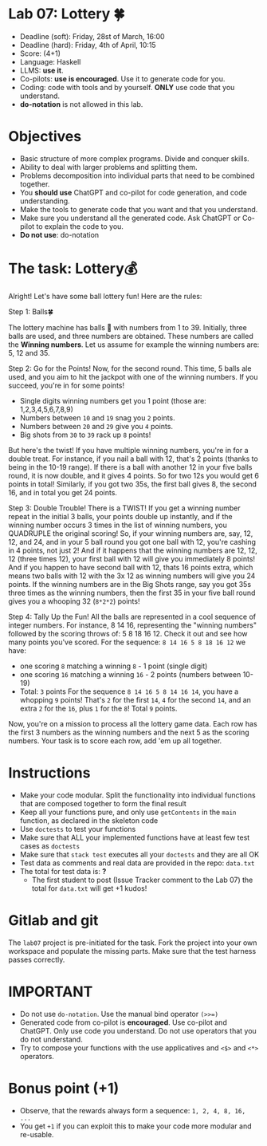# Lab 07: Lottery 🍀

* Deadline (soft): Friday, 28st of March, 16:00
* Deadline (hard): Friday, 4th of April, 10:15 
* Score: (4+1)
* Language: Haskell
* LLMS: **use it**. 
* Co-pilots: **use is encouraged**. Use it to generate code for you.
* Coding: code with tools and by yourself. **ONLY** use code that you understand.
* **do-notation** is not allowed in this lab.


# Objectives

* Basic structure of more complex programs. Divide and conquer skills. 
* Ability to deal with larger problems and splitting them.
* Problems decomposition into individual parts that need to be combined together.
* You **should use** ChatGPT and co-pilot for code generation, and code understanding.
* Make the tools to generate code that you want and that you understand.
* Make sure you understand all the generated code. Ask ChatGPT or Co-pilot to explain the code to you.
* **Do not use**: do-notation


# The task: Lottery💰

Alright! Let's have some ball lottery fun! Here are the rules:

Step 1: Balls🍀

The lottery machine has balls 🎱 with numbers from 1 to 39. Initially, three balls are used, and three numbers are obtained. These numbers are called the **Winning numbers**. Let us assume for example the winning numbers are: 5, 12 and 35.

Step 2: Go for the Points!
Now, for the second round. This time, 5 balls ale used, and you aim to hit the jackpot with one of the winning numbers. If you succeed, you're in for some points!

- Single digits winning numbers get you 1 point (those are: 1,2,3,4,5,6,7,8,9)
- Numbers between `10` and `19` snag you `2` points.
- Numbers between `20` and `29` give you `4` points.
- Big shots from `30` to `39` rack up `8` points!

But here's the twist! If you have multiple winning numbers, you're in for a double treat. For instance, if you nail a ball with 12, that's 2 points (thanks to being in the 10-19 range). If there is a ball with another 12 in your five balls round, it is now double, and it gives 4 points. So for two 12s you would get 6 points in total! Similarly, if you got two 35s, the first ball gives 8, the second 16, and in total you get 24 points.

Step 3: Double Trouble!
There is a TWIST! If you get a winning number repeat in the initial 3 balls, your points double up instantly, and if the winning number occurs 3 times in the list of winning numbers, you QUADRUPLE the original scoring! So, if your winning numbers are, say, 12, 12, and 24, and in your 5 ball round you got one ball with 12, you're cashing in 4 points, not just 2! And if it happens that the winning numbers are 12, 12, 12 (three times 12), your first ball with 12 will give you immediately 8 points! And if you happen to have second ball with 12, thats 16 points extra, which means two balls with 12 with the 3x 12 as winning numbers will give you 24 points.
If the winning numbers are in the Big Shots range, say you got 35s three times as the winning numbers, then the first 35 in your five ball round gives you a whooping 32 (`8*2*2`) points!

Step 4: Tally Up the Fun!
All the balls are represented in a cool sequence of integer numbers. For instance, 8 14 16, representing the "winning numbers" followed by the scoring throws of: 5 8 18 16 12. Check it out and see how many points you've scored. 
For the sequence: `8 14 16 5 8 18 16 12` we have:
* one scoring `8` matching a winning `8` - 1 point (single digit)
* one scoring `16` matching a winning `16` - 2 points (numbers between 10-19)
* Total: `3` points
For the sequence `8 14 16 5 8 14 16 14`, you have a whopping `9` points! That's `2` for the first `14`, `4` for the second `14`, and an extra `2` for the `16`, plus `1` for the `8`! Total `9` points.

Now, you're on a mission to process all the lottery game data. Each row has the first 3 numbers as the winning numbers and the next 5 as the scoring numbers. Your task is to score each row, add 'em up all together. 



# Instructions

* Make your code modular. Split the functionality into individual functions
that are composed together to form the final result
* Keep all your functions pure, and only use `getContents` in the `main` function, as declared in the skeleton code
* Use `doctests` to test your functions
* Make sure that ALL your implemented functions have at least few test cases as `doctests`
* Make sure that `stack test` executes all your `doctests` and they are all OK
* Test data as comments and real data are provided in the repo: `data.txt` 
* The total for test data is: **?** 
   * The first student to post (Issue Tracker comment to the Lab 07) the total for `data.txt` will get +1 kudos!



# Gitlab and git

The `lab07` project is pre-initiated for the task. Fork the project into your own workspace
and populate the missing parts.  Make sure that the test harness passes correctly. 



# IMPORTANT

* Do not use `do-notation`. Use the manual bind operator `(>>=)`
* Generated code from co-pilot is **encouraged**. Use co-pilot and ChatGPT. Only use code you understand. Do not use operators that you do not understand.
* Try to compose your functions with the use applicatives and `<$>` and `<*>` operators. 


# Bonus point (+1)

* Observe, that the rewards always form a sequence: `1, 2, 4, 8, 16, ...`
* You get `+1` if you can exploit this to make your code more modular and re-usable.